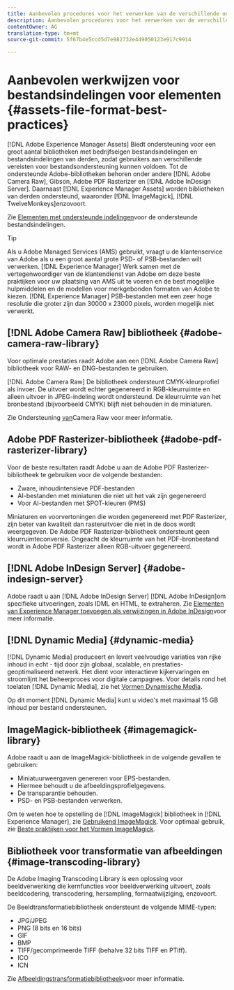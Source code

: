 ```yaml
---
title: Aanbevolen procedures voor het verwerken van de verschillende ondersteunde bestandsindelingen met behulp van [!DNL Adobe Experience Manager Assets].
description: Aanbevolen procedures voor het verwerken van de verschillende ondersteunde bestandstypen met [!DNL Experience Manager Assets].
contentOwner: AG
translation-type: tm+mt
source-git-commit: 5f67b4e5ccd5d7e982732e449050123e917c9914

---
```



# Aanbevolen werkwijzen voor bestandsindelingen voor elementen {#assets-file-format-best-practices}

[!DNL Adobe Experience Manager Assets] Biedt ondersteuning voor een groot aantal bibliotheken met bedrijfseigen bestandsindelingen en bestandsindelingen van derden, zodat gebruikers aan verschillende vereisten voor bestandsondersteuning kunnen voldoen. Tot de ondersteunde Adobe-bibliotheken behoren onder andere [!DNL Adobe Camera Raw], Gibson, Adobe PDF Rasterizer en [!DNL Adobe InDesign Server]. Daarnaast [!DNL Experience Manager Assets] worden bibliotheken van derden ondersteund, waaronder [!DNL ImageMagick], [!DNL TwelveMonkeys]enzovoort.

Zie [Elementen met ondersteunde indelingen](/help/assets/assets-formats.md)voor de ondersteunde bestandsindelingen.

>[!TIP]
>
>Als u Adobe Managed Services (AMS) gebruikt, vraagt u de klantenservice van Adobe als u een groot aantal grote PSD- of PSB-bestanden wilt verwerken. [!DNL Experience Manager] Werk samen met de vertegenwoordiger van de klantendienst van Adobe om deze beste praktijken voor uw plaatsing van AMS uit te voeren en de best mogelijke hulpmiddelen en de modellen voor merkgebonden formaten van Adobe te kiezen. [!DNL Experience Manager] PSB-bestanden met een zeer hoge resolutie die groter zijn dan 30000 x 23000 pixels, worden mogelijk niet verwerkt.

## [!DNL Adobe Camera Raw] bibliotheek {#adobe-camera-raw-library}

Voor optimale prestaties raadt Adobe aan een [!DNL Adobe Camera Raw] bibliotheek voor RAW- en DNG-bestanden te gebruiken.

[!DNL Adobe Camera Raw] De bibliotheek ondersteunt CMYK-kleurprofiel als invoer. De uitvoer wordt echter gegenereerd in RGB-kleurruimte en alleen uitvoer in JPEG-indeling wordt ondersteund. De kleurruimte van het bronbestand (bijvoorbeeld CMYK) blijft niet behouden in de miniaturen.

Zie Ondersteuning [van](/help/assets/camera-raw.md)Camera Raw voor meer informatie.

## Adobe PDF Rasterizer-bibliotheek {#adobe-pdf-rasterizer-library}

Voor de beste resultaten raadt Adobe u aan de Adobe PDF Rasterizer-bibliotheek te gebruiken voor de volgende bestanden:

* Zware, inhoudintensieve PDF-bestanden
* AI-bestanden met miniaturen die niet uit het vak zijn gegenereerd
* Voor AI-bestanden met SPOT-kleuren (PMS)

Miniaturen en voorvertoningen die worden gegenereerd met PDF Rasterizer, zijn beter van kwaliteit dan rasteruitvoer die niet in de doos wordt weergegeven. De Adobe PDF Rasterizer-bibliotheek ondersteunt geen kleurruimteconversie. Ongeacht de kleurruimte van het PDF-bronbestand wordt in Adobe PDF Rasterizer alleen RGB-uitvoer gegenereerd.

## [!DNL Adobe InDesign Server] {#adobe-indesign-server}

Adobe raadt u aan [!DNL Adobe InDesign Server] [!DNL Adobe InDesign]om specifieke uitvoeringen, zoals IDML en HTML, te extraheren. Zie [Elementen van Experience Manager toevoegen als verwijzingen in Adobe InDesign](/help/assets/managing-linked-subassets.md#refai)voor meer informatie.

## [!DNL Dynamic Media]  {#dynamic-media}

[!DNL Dynamic Media] produceert en levert veelvoudige variaties van rijke inhoud in echt - tijd door zijn globaal, scalable, en prestaties-geoptimaliseerd netwerk. Het dient voor interactieve kijkervaringen en stroomlijnt het beheerproces voor digitale campagnes. Voor details rond het toelaten [!DNL Dynamic Media], zie het [Vormen Dynamische Media](/help/assets/config-dynamic.md).

Op dit moment [!DNL Dynamic Media] kunt u video&#39;s met maximaal 15 GB inhoud per bestand ondersteunen.

## ImageMagick-bibliotheek {#imagemagick-library}

Adobe raadt u aan de ImageMagick-bibliotheek in de volgende gevallen te gebruiken:

* Miniatuurweergaven genereren voor EPS-bestanden.
* Hiermee behoudt u de afbeeldingsprofielgegevens.
* De transparantie behouden.
* PSD- en PSB-bestanden verwerken.

Om te weten hoe te opstelling de [!DNL ImageMagick] bibliotheek in [!DNL Experience Manager], zie [Gebruikend ImageMagick](/help/assets/media-handlers.md#an-example-using-imagemagick). Voor optimaal gebruik, zie [Beste praktijken voor het Vormen ImageMagick](/help/assets/best-practices-for-imagemagick.md).

## Bibliotheek voor transformatie van afbeeldingen {#image-transcoding-library}

De Adobe Imaging Transcoding Library is een oplossing voor beeldverwerking die kernfuncties voor beeldverwerking uitvoert, zoals beeldcodering, transcodering, hersampling, formaatwijziging, enzovoort.

De Beeldtransformatiebibliotheek ondersteunt de volgende MIME-typen:

* JPG/JPEG
* PNG (8 bits en 16 bits)
* GIF
* BMP
* TIFF/gecomprimeerde TIFF (behalve 32 bits TIFF en PTiff).
* ICO
* ICN

Zie [Afbeeldingstransformatiebibliotheek](/help/assets/imaging-transcoding-library.md)voor meer informatie.
